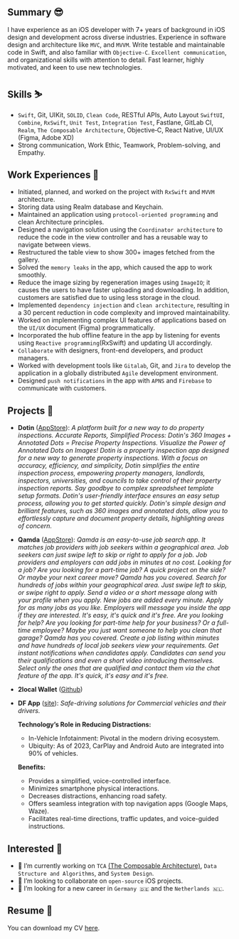 ## Summary 😎
I have experience as an iOS developer with 7+ years of background in iOS design and development across diverse industries. Experience in software design and architecture like `MVC`, and `MVVM`. Write testable and maintainable code in Swift, and also familiar with `Objective‐C`. `Excellent communication`, and organizational skills with attention to detail. Fast learner, highly motivated, and keen to use new technologies.

## Skills ⛷️
- `Swift`, Git, UIKit, `SOLID`, `Clean Code`, RESTful APIs, Auto Layout
`SwiftUI`, `Combine`, `RxSwift`, `Unit Test`, `Integration Test`, Fastlane, GitLab CI, `Realm`, `The Composable Architecture`, Objective‐C, React Native, UI/UX (Figma, Adobe XD)
- Strong communication, Work Ethic, Teamwork, Problem-solving, and Empathy.

## Work Experiences 🔬
- Initiated, planned, and worked on the project with `RxSwift` and `MVVM` architecture.
- Storing data using Realm database and Keychain.
- Maintained an application using `protocol‐oriented programming` and clean Architecture principles.
- Designed a navigation solution using the `Coordinator architecture` to reduce the code in the view controller and has a reusable way to navigate between views.
- Restructured the table view to show 300+ images fetched from the gallery.
- Solved the `memory leaks` in the app, which caused the app to work smoothly.
- Reduce the image sizing by regeneration images using `ImageIO`; it causes the users to have faster uploading and downloading. In addition, customers are satisfied due to using less storage in the cloud.
- Implemented `dependency injection` and `clean architecture`, resulting in a 30 percent reduction in code complexity and improved maintainability.
- Worked on implementing complex UI features of applications based on the `UI/UX` document (Figma) programmatically.
- Incorporated the hub offline feature in the app by listening for events using `Reactive programming`(RxSwift) and updating UI accordingly.
- `Collaborate` with designers, front-end developers, and product managers.
- Worked with development tools like `Gitalab`, Git, and `Jira` to develop the application in a globally distributed `Agile` development environment.
- Designed `push notifications` in the app with `APNS` and `Firebase` to communicate with customers.

## Projects 📱

- **Dotin** ([AppStore](https://apps.apple.com/gb/app/dotin/id1621066840)): *A platform built for a new way to do property inspections. Accurate Reports, Simplified Process: Dotin's 360 Images + Annotated Dots = Precise Property Inspections. Visualize the Power of Annotated Dots on Images! Dotin is a property inspection app designed for a new way to generate property inspections. With a focus on accuracy, efficiency, and simplicity, Dotin simplifies the entire inspection process, empowering property managers, landlords, inspectors, universities, and councils to take control of their property inspection reports. Say goodbye to complex spreadsheet template setup formats. Dotin's user-friendly interface ensures an easy setup process, allowing you to get started quickly. Dotin's simple design and brilliant features, such as 360 images and annotated dots, allow you to effortlessly capture and document property details, highlighting areas of concern.*

- **Qamda** ([AppStore](https://apps.apple.com/de/app/qamda/id1534250181)): *Qamda is an easy-to-use job search app. It matches job providers with job seekers within a geographical area. Job seekers can just swipe left to skip or right to apply for a job. Job providers and employers can add jobs in minutes at no cost. Looking for a job? Are you looking for a part-time job? A quick project on the side? Or maybe your next career move? Qamda has you covered. Search for hundreds of jobs within your geographical area. Just swipe left to skip, or swipe right to apply. Send a video or a short message along with your profile when you apply. New jobs are added every minute. Apply for as many jobs as you like. Employers will message you inside the app if they are interested. It's easy, it's quick and it's free. Are you looking for help?
Are you looking for part-time help for your business? Or a full-time employee? Maybe you just want someone to help you clean that garage? Qamda has you covered. Create a job listing within minutes and have hundreds of local job seekers view your requirements. Get instant notifications when candidates apply. Candidates can send you their qualifications and even a short video introducing themselves. Select only the ones that are qualified and contact them via the chat feature of the app. It's quick, it's easy and it's free.*

- **2local Wallet** ([Github](https://github.com/2local/iOSWallet))
- **DF App** ([site](http://distractfree.com)): *Safe-driving solutions for Commercial vehicles and their drivers.*

  **Technology’s Role in Reducing Distractions:**

  - In-Vehicle Infotainment: Pivotal in the modern driving ecosystem.
  - Ubiquity: As of 2023, CarPlay and Android Auto are integrated into 90% of vehicles.

  **Benefits:**

  - Provides a simplified, voice-controlled interface.
  - Minimizes smartphone physical interactions.
  - Decreases distractions, enhancing road safety.
  - Offers seamless integration with top navigation apps (Google Maps, Waze).
  - Facilitates real-time directions, traffic updates, and voice-guided instructions.

## Interested 🧐
- 🔭 I’m currently working on `TCA` [(The Composable Architecture)](https://github.com/pointfreeco/swift-composable-architecture), `Data Structure and Algorithms`, and `System Design`.
- 👯 I’m looking to collaborate on `open-source` iOS projects.
- 🤔 I’m looking for a new career in `Germany 🇩🇪` and the `Netherlands 🇳🇱`.

## Resume 📝
You can download my CV [here](https://github.com/IbrahimHosseini/IbrahimHosseini/files/14404758/Ibrahim_Hosseini_iOS_Developer.pdf).

<!--
- 💬 Ask me about ...
- ⚡ Fun fact: ...
-->
